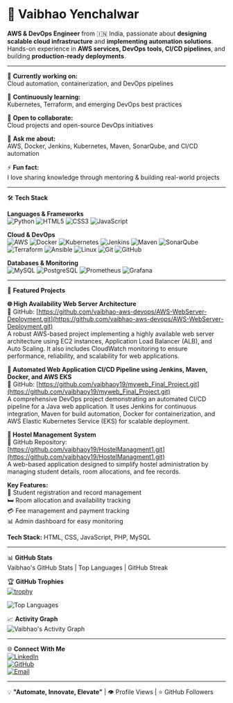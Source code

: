 # 🚀 Vaibhao Yenchalwar

**AWS & DevOps Engineer** from 🇮🇳 India, passionate about **designing scalable cloud infrastructure** and **implementing automation solutions**.  
Hands-on experience in **AWS services, DevOps tools, CI/CD pipelines**, and building **production-ready deployments**.

---

🔭 **Currently working on:**  
Cloud automation, containerization, and DevOps pipelines

🌱 **Continuously learning:**  
Kubernetes, Terraform, and emerging DevOps best practices

👯 **Open to collaborate:**  
Cloud projects and open-source DevOps initiatives

💬 **Ask me about:**  
AWS, Docker, Jenkins, Kubernetes, Maven, SonarQube, and CI/CD automation

⚡ **Fun fact:**  
I love sharing knowledge through mentoring & building real-world projects

---

🛠️ **Tech Stack**

**Languages & Frameworks**  
![Python](https://img.shields.io/badge/Python-3776AB?style=for-the-badge&logo=python&logoColor=white) ![HTML5](https://img.shields.io/badge/HTML5-E34F26?style=for-the-badge&logo=html5&logoColor=white) ![CSS3](https://img.shields.io/badge/CSS3-1572B6?style=for-the-badge&logo=css3&logoColor=white) ![JavaScript](https://img.shields.io/badge/JavaScript-F7DF1E?style=for-the-badge&logo=javascript&logoColor=black)

**Cloud & DevOps**  
![AWS](https://img.shields.io/badge/AWS-232F3E?style=for-the-badge&logo=amazon-aws&logoColor=white) ![Docker](https://img.shields.io/badge/Docker-2496ED?style=for-the-badge&logo=docker&logoColor=white) ![Kubernetes](https://img.shields.io/badge/Kubernetes-326CE5?style=for-the-badge&logo=kubernetes&logoColor=white) ![Jenkins](https://img.shields.io/badge/Jenkins-D24939?style=for-the-badge&logo=jenkins&logoColor=white) ![Maven](https://img.shields.io/badge/Maven-C71A36?style=for-the-badge&logo=apache-maven&logoColor=white) ![SonarQube](https://img.shields.io/badge/SonarQube-4E9BCD?style=for-the-badge&logo=sonarqube&logoColor=white) ![Terraform](https://img.shields.io/badge/Terraform-7B42BC?style=for-the-badge&logo=terraform&logoColor=white) ![Ansible](https://img.shields.io/badge/Ansible-EE0000?style=for-the-badge&logo=ansible&logoColor=white) ![Linux](https://img.shields.io/badge/Linux-FCC624?style=for-the-badge&logo=linux&logoColor=black) ![Git](https://img.shields.io/badge/Git-F05032?style=for-the-badge&logo=git&logoColor=white) ![GitHub](https://img.shields.io/badge/GitHub-181717?style=for-the-badge&logo=github&logoColor=white)

**Databases & Monitoring**  
![MySQL](https://img.shields.io/badge/MySQL-4479A1?style=for-the-badge&logo=mysql&logoColor=white) ![PostgreSQL](https://img.shields.io/badge/PostgreSQL-336791?style=for-the-badge&logo=postgresql&logoColor=white) ![Prometheus](https://img.shields.io/badge/Prometheus-E6522C?style=for-the-badge&logo=prometheus&logoColor=white) ![Grafana](https://img.shields.io/badge/Grafana-F46800?style=for-the-badge&logo=grafana&logoColor=white)

---

🚀 **Featured Projects**  

**🌐 High Availability Web Server Architecture**  
🚀 GitHub: [https://github.com/vaibhao-aws-devops/AWS-WebServer-Deployment.git](https://github.com/vaibhao-aws-devops/AWS-WebServer-Deployment.git)  
A robust AWS-based project implementing a highly available web server architecture using EC2 instances, Application Load Balancer (ALB), and Auto Scaling. It also includes CloudWatch monitoring to ensure performance, reliability, and scalability for web applications.

**🤖 Automated Web Application CI/CD Pipeline using Jenkins, Maven, Docker, and AWS EKS**  
🚀 GitHub: [https://github.com/vaibhaoy19/myweb_Final_Project.git](https://github.com/vaibhaoy19/myweb_Final_Project.git)  
A comprehensive DevOps project demonstrating an automated CI/CD pipeline for a Java web application. It uses Jenkins for continuous integration, Maven for build automation, Docker for containerization, and AWS Elastic Kubernetes Service (EKS) for scalable deployment.

**🏨 Hostel Management System**  
🔗 GitHub Repository: [https://github.com/vaibhaoy19/HostelManagment1.git](https://github.com/vaibhaoy19/HostelManagment1.git)  
A web-based application designed to simplify hostel administration by managing student details, room allocations, and fee records.  

**Key Features:**  
📌 Student registration and record management  
🛏️ Room allocation and availability tracking  
💳 Fee management and payment tracking  
📊 Admin dashboard for easy monitoring  

**Tech Stack:** HTML, CSS, JavaScript, PHP, MySQL

---

📊 **GitHub Stats**  
Vaibhao's GitHub Stats | Top Languages | GitHub Streak  

🏆 **GitHub Trophies**  
[![trophy](https://github-profile-trophy.vercel.app/?username=vaibhaoy19&theme=radical&no-frame=true&margin-w=10)](https://github.com/ryo-ma/github-profile-trophy)  

![Top Languages](https://github-readme-stats.vercel.app/api/top-langs/?username=vaibhaoy19&layout=compact&theme=radical)  

📈 **Activity Graph**  
![Vaibhao's Activity Graph](https://activity-graph.herokuapp.com/graph?username=vaibhaoy19&theme=react-dark&hide_border=true)

---

🌐 **Connect With Me**  
[![LinkedIn](https://img.shields.io/badge/LinkedIn-0A66C2?style=for-the-badge&logo=linkedin&logoColor=white)](https://www.linkedin.com/in/vaibhao-y-b2757277)  
[![GitHub](https://img.shields.io/badge/GitHub-181717?style=for-the-badge&logo=github&logoColor=white)](https://github.com/vaibhaoy19)  
[![Email](https://img.shields.io/badge/Email-D14836?style=for-the-badge&logo=gmail&logoColor=white)](mailto:vaibhaoy1908@gmail.com)

---

💡 **"Automate, Innovate, Elevate"** | 👁️ Profile Views | ⭐ GitHub Followers
